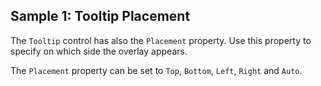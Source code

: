 ## Sample 1: Tooltip Placement

The `Tooltip` control has also the `Placement` property. Use this property to specify on which side the overlay appears.

The `Placement` property can be set to `Top`, `Bottom`, `Left`, `Right` and `Auto`. 